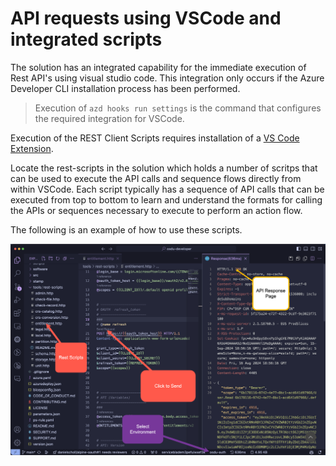 # API requests using VSCode and integrated scripts

The solution has an integrated capability for the immediate execution of Rest API's using visual studio code. This integration only occurs if the Azure Developer CLI installation process has been performed.

> Execution of `azd hooks run settings` is the command that configures the required integration for VSCode.

Execution of the REST Client Scripts requires installation of a [VS Code Extension](https://marketplace.visualstudio.com/items?itemName=humao.rest-client).

Locate the rest-scripts in the solution which holds a number of scritps that can be used to execute the API calls and sequence flows directly from within VSCode.  Each script typically has a sequence of API calls that can be executed from top to bottom to learn and understand the formats for calling the APIs or sequences necessary to execute to perform an action flow.

The following is an example of how to use these scripts.

![Rest API](./images/tutorial_click_11.png)
